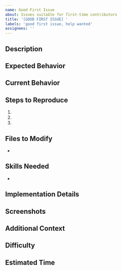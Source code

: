 ```yaml
---
name: Good First Issue
about: Issues suitable for first-time contributors
title: '[GOOD FIRST ISSUE] '
labels: 'good first issue, help wanted'
assignees: ''
---
```


## Description

<!-- A clear and concise description of the issue -->

## Expected Behavior

<!-- What you expected to happen -->

## Current Behavior

<!-- What actually happens -->

## Steps to Reproduce

<!-- Steps to reproduce the behavior -->

1.
2.
3.

## Files to Modify

<!-- List of files that need to be modified -->

-

## Skills Needed

<!-- What skills are needed to solve this issue -->

-

## Implementation Details

<!-- Any specific implementation details or suggestions -->

## Screenshots

<!-- If applicable, add screenshots to help explain the issue -->

## Additional Context

<!-- Add any other context about the issue here -->

## Difficulty

<!-- Choose one: Very Easy, Easy, Moderate -->

## Estimated Time

<!-- How long do you think this would take? e.g., 1-2 hours -->
